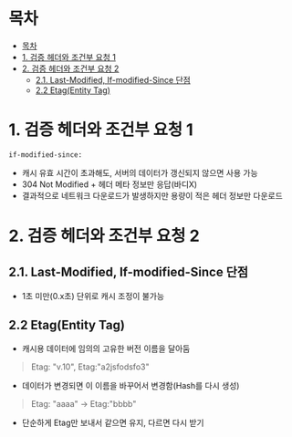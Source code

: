 # 목차
- [목차](#목차)
- [1. 검증 헤더와 조건부 요청 1](#1-검증-헤더와-조건부-요청-1)
- [2. 검증 헤더와 조건부 요청 2](#2-검증-헤더와-조건부-요청-2)
  - [2.1. Last-Modified, If-modified-Since 단점](#21-last-modified-if-modified-since-단점)
  - [2.2 Etag(Entity Tag)](#22-etagentity-tag)

# 1. 검증 헤더와 조건부 요청 1
```
if-modified-since:
```
- 캐시 유효 시간이 초과해도, 서버의 데이터가 갱신되지 않으면 사용 가능
- 304 Not Modified + 헤더 메타 정보만 응답(바디X)
- 결과적으로 네트워크 다운로드가 발생하지만 용량이 적은 헤더 정보만 다운로드


# 2. 검증 헤더와 조건부 요청 2
## 2.1. Last-Modified, If-modified-Since 단점
- 1초 미만(0.x초) 단위로 캐시 조정이 불가능 

## 2.2 Etag(Entity Tag)
- 캐시용 데이터에 임의의 고유한 버전 이름을 달아둠
> Etag: "v.10", Etag:"a2jsfodsfo3"
- 데이터가 변경되면 이 이름을 바꾸어서 변경함(Hash를 다시 생성)
> Etag: "aaaa" -> Etag:"bbbb"
- 단순하게 Etag만 보내서 같으면 유지, 다르면 다시 받기

